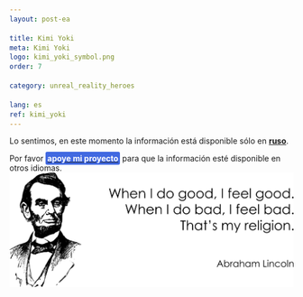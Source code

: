 ```yaml
---
layout: post-ea

title: Kimi Yoki
meta: Kimi Yoki
logo: kimi_yoki_symbol.png
order: 7

category: unreal_reality_heroes

lang: es
ref: kimi_yoki
---
```


Lo sentimos, en este momento la información está disponible sólo en **<a href="https://lincolnvirus.com/projects/ru/comics/unreal_reality/heroes/kimi_yoki.html" target="_blank">ruso</a>**.

Por favor **<a href="https://www.paypal.com/cgi-bin/webscr?cmd=_s-xclick&hosted_button_id=T3KLFW2TE8SJC&source=url" target="_blank"><span style="background-color:#4169E1; color:white; padding:3px; border-radius: 3px">apoye&nbsp;mi&nbsp;proyecto</span></a>** para que la información esté disponible en otros idiomas.
<a data-fancybox="gallery" href="/img/programming/Lincoln.png"><img src="/img/programming/Lincoln.png" alt=""></a>
